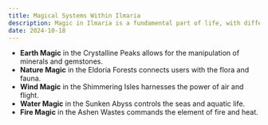 ```yaml
---
title: Magical Systems Within Ilmaria
description: Magic in Ilmaria is a fundamental part of life, with different regions having their own unique forms of magic.
date: 2024-10-18
---
```

- **Earth Magic** in the Crystalline Peaks allows for the manipulation of minerals and gemstones.  
- **Nature Magic** in the Eldoria Forests connects users with the flora and fauna.  
- **Wind Magic** in the Shimmering Isles harnesses the power of air and flight.  
- **Water Magic** in the Sunken Abyss controls the seas and aquatic life.  
- **Fire Magic** in the Ashen Wastes commands the element of fire and heat. 
